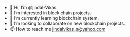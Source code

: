 - 👋 Hi, I’m @jindal-Vikas
- 👀 I’m interested in block chain projects.
- 🌱 I’m currently learning blockchain system.
- 💞️ I’m looking to collaborate on new blockchain projects.
- 📫 How to reach me jindalvikas_s@yahoo.com

<!---
jindal-Vikas/jindal-Vikas is a ✨ special ✨ repository because its `README.md` (this file) appears on your GitHub profile.
You can click the Preview link to take a look at your changes.
--->
